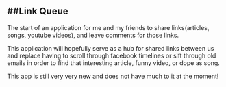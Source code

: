 ##Link Queue
---
The start of an application for me and my friends to share links(articles, songs, youtube videos), and leave comments for those links. 

This application will hopefully serve as a hub for shared links between us and replace having to scroll through facebook timelines or sift through old emails in order to find that interesting article, funny video, or dope as song.

This app is still very very new and does not have much to it at the moment!
